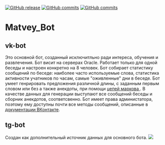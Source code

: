 [![GitHub release](https://img.shields.io/github/v/release/deethereal/vk_bot?color=orange&label=version)](https://GitHub.com/deethereal/vk_bot/releases/)
[![GitHub commits](https://img.shields.io/github/commit-activity/m/deethereal/vk_bot?color=blueviolet)](https://GitHub.com/deethereal/vk_bot/commits/main)
[![GitHub commits](https://img.shields.io/github/last-commit/deethereal/vk_bot?color=blue)](https://GitHub.com/deethereal/vk_bot/commit/)
# Matvey_Bot
## vk-bot
Это основной бот, созданный исключитльно ради интереса, обучения и развлечения. Бот висит на серверах Oracle. Работает только для одной беседы и настроен конкретно на 8 человек. Бот собирает статистику сообщений по беседе: наиболее часто используемые слова, статистика активности учатников по часам, самые "оживленные" дни в беседе. Бот умеет генрировать предложения различной длины, с заданным первым словом или без  а также анекдоты, при помощи [цепей маркова ](https://ru.wikipedia.org/wiki/Цепь_Маркова). В качестве данных для генерации выступают все сообщений беседы и сборник анекдотов, соответсвенно. Бот имеет права администатора, поэтому ему доступны почти все методы сообщений, описанные в [документации ВКонтакте](https://vk.com/dev/messages).
## tg-bot
Создан как дополнительный источник данных для основного бота.
![](https://sun9-33.userapi.com/impf/Ph6h3y9xmTlgqTQ4vvNyBicTTzvEwdXrIrNzUg/CAQsBcvEzNQ.jpg?size=367x345&quality=96&proxy=1&sign=3d3b80db614a0cd1406bccbb645ae2a3&type=album)



